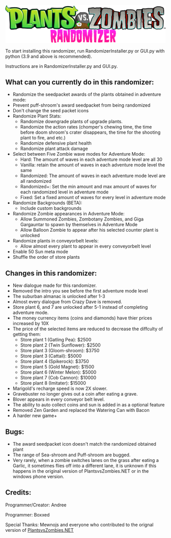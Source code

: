 ![logo](images/Logo.png)

To start installing this randomizer, run RandomizerInstaller.py or GUI.py with python (3.9 and above is recommended).

Instructions are in RandomizerInstaller.py and GUI.py.

## What can you currently do in this randomizer:
* Randomize the seedpacket awards of the plants obtained in adventure mode:
 * Prevent puff-shroom's award seedpacket from being randomized
 * Don't change the seed packet icons
* Randomize Plant Stats:
  * Randomize downgrade plants of upgrade plants.
  * Randomize the action rates (chomper's chewing time, the time before doom shroom's crater disappears, the time for the shooting plant to fire, and etc.)
  * Randomize defensive plant health
  * Randomize plant attack damage
* Select between Five Zombie wave modes for Adventure Mode: 
  * Hard: The amount of waves in each adventure mode level are all 30
  * Vanilla: retain the amount of waves in each adventure mode level the same
  * Randomized: The amount of waves in each adventure mode level are all randomized
  * Randomized+: Set the min amount and max amount of waves for each randomized level in adventure mode
  * Fixed: Set a fixed amount of waves for every level in adventure mode
* Randomize Backgrounds (BETA):
  * Include custom backgrounds
* Randomize Zombie appearances in Adventure Mode:
  * Allow Summoned Zombies, Zombotany Zombies, and Giga Gargauntar to spawn by themselves in Adventure Mode
  * Allow Balloon Zombie to appear after his selected counter plant is unlocked
* Randomize plants in conveyorbelt levels:
  * Allow almost every plant to appear in every conveyorbelt level
* Enable 50 Sun meta mode
* Shuffle the order of store plants
## Changes in this randomizer:
* New dialogue made for this randomizer.
* Removed the intro you see before the first adventure mode level
* The suburban almanac is unlocked after 1-3
* Almost every dialogue from Crazy Dave is removed.
* Store plant 6, and 7 are unlocked after 5-1 instead of completing adventure mode.
* The money currency items (coins and diamonds) have thier prices increased by 10X
* The price of the selected items are reduced to decrease the diffculty of getting them:
  * Store plant 1 (Gatling Pea): $2500
  * Store plant 2 (Twin Sunflower): $2500
  * Store plant 3 (Gloom-shroom): $3750
  * Store plant 3 (Cattail): $5000
  * Store plant 4 (Spikerock): $3750
  * Store plant 5 (Gold Magnet): $1500
  * Store plant 6 (Winter Melon): $5000
  * Store plant 7 (Cob Cannon): $10000
  * Store plant 8 (Imitater): $15000
* Marigold's recharge speed is now 2X slower.
* Gravebuster no longer gives out a coin after eating a grave.
* Blover appears in every conveyor belt level.
* The ability to auto collect coins and sun is added in as a optional feature
* Removed Zen Garden and replaced the Watering Can with Bacon
* A harder new game+
## Bugs:
* The award seedpacket icon doesn't match the randomized obtained plant
* The range of Sea-shroom and Puff-shroom are bugged.
* Very rarely, when a zombie switches lanes on the grass after eating a Garlic, it sometimes flies off into a different lane, it is unknown if this happens in the original version of PlantsvsZombies.NET or in the windows phone version.
## Credits:

Programmer/Creator: Andree

Programmer: Boxxed

Special Thanks:
Mewnojs and everyone who contributed to the orignal version of [PlantsvsZombies.NET](https://github.com/Mewnojs/PlantsVsZombies.NET)
